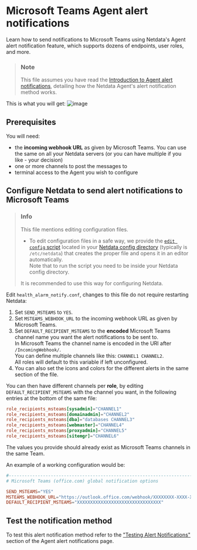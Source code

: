 # Microsoft Teams Agent alert notifications

Learn how to send notifications to Microsoft Teams using Netdata's Agent alert notification feature, which supports dozens of endpoints, user roles, and more.

> ### Note
>
> This file assumes you have read the [Introduction to Agent alert notifications](https://github.com/netdata/netdata/blob/master/health/notifications/README.md), detailing how the Netdata Agent's alert notification method works.

This is what you will get:
![image](https://user-images.githubusercontent.com/1122372/92710359-0385e680-f358-11ea-8c52-f366a4fb57dd.png)

## Prerequisites

You will need:

- the **incoming webhook URL** as given by Microsoft Teams. You can use the same on all your Netdata servers (or you can have multiple if you like - your decision)
- one or more channels to post the messages to
- terminal access to the Agent you wish to configure

## Configure Netdata to send alert notifications to Microsoft Teams

> ### Info
>
> This file mentions editing configuration files.  
>
> - To edit configuration files in a safe way, we provide the [`edit config` script](https://github.com/netdata/netdata/blob/master/docs/configure/nodes.md#use-edit-config-to-edit-configuration-files) located in your [Netdata config directory](https://github.com/netdata/netdata/blob/master/docs/configure/nodes.md#the-netdata-config-directory) (typically is `/etc/netdata`) that creates the proper file and opens it in an editor automatically.  
> Note that to run the script you need to be inside your Netdata config directory.
>
> It is recommended to use this way for configuring Netdata.

Edit `health_alarm_notify.conf`, changes to this file do not require restarting Netdata:

1. Set `SEND_MSTEAMS` to `YES`.
2. Set `MSTEAMS_WEBHOOK_URL` to the incoming webhook URL as given by Microsoft Teams.
3. Set `DEFAULT_RECIPIENT_MSTEAMS` to the **encoded** Microsoft Teams channel name you want the alert notifications to be sent to.  
    In Microsoft Teams the channel name is encoded in the URI after `/IncomingWebhook/`.  
    You can define multiple channels like this: `CHANNEL1 CHANNEL2`.  
    All roles will default to this variable if left unconfigured.
4. You can also set the icons and colors for the different alerts in the same section of the file.

You can then have different channels per **role**, by editing `DEFAULT_RECIPIENT_MSTEAMS` with the channel you want, in the following entries at the bottom of the same file:

```conf
role_recipients_msteams[sysadmin]="CHANNEL1"
role_recipients_msteams[domainadmin]="CHANNEL2"
role_recipients_msteams[dba]="databases CHANNEL3"
role_recipients_msteams[webmaster]="CHANNEL4"
role_recipients_msteams[proxyadmin]="CHANNEL5"
role_recipients_msteams[sitemgr]="CHANNEL6"
```

The values you provide should already exist as Microsoft Teams channels in the same Team.

An example of a working configuration would be:

```conf
#------------------------------------------------------------------------------
# Microsoft Teams (office.com) global notification options

SEND_MSTEAMS="YES"
MSTEAMS_WEBHOOK_URL="https://outlook.office.com/webhook/XXXXXXXX-XXXX-XXXX-XXXX-XXXXXXXXXXXX@XXXXXXXX-XXXX-XXXX-XXXX-XXXXXXXXXXXX/IncomingWebhook/CHANNEL/XXXXXXXX-XXXX-XXXX-XXXX-XXXXXXXXXXXX"
DEFAULT_RECIPIENT_MSTEAMS="XXXXXXXXXXXXXXXXXXXXXXXXXXXXXXXX"
```

## Test the notification method

To test this alert notification method refer to the ["Testing Alert Notifications"](https://github.com/netdata/netdata/blob/master/health/notifications/README.md#testing-alert-notifications) section of the Agent alert notifications page.
